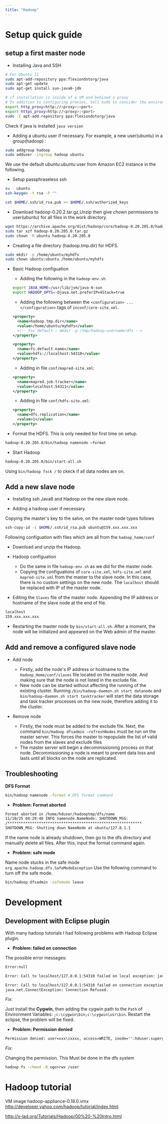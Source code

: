 ```yaml
---
title: "Hadoop"
---
```


# Setup quick guide #

## setup a first master node ##

  * Installing Java and SSH

```bash
# For Ubuntu 11
sudo apt-add-repository ppa:flexiondotorg/java
sudo apt-get update
sudo apt-get install sun-java6-jdk

# if installation is inside of a VM and behined a proxy
# In addition to configuring proxies, tell sudo to consider the environment with the flag -E
export http_proxy=http://<proxy>:<port>
export https_proxy=http://<proxy>:<port>
sudo -E apt-add-repository ppa:flexiondotorg/java
```

Check if java is installed `java version`

  * Adding a ubuntu user if necessary. For example, a new user(ubuntu) in a group(hadoop) :

```bash
sudo addgroup hadoop
sudo adduser -ingroup hadoop ubuntu
```

We use the default ubuntu:ubuntu user from Amazon EC2 instance in the following.

  * Setup passphraseless ssh

```bash
su - ubuntu
ssh-keygen -t rsa -P ""

cat $HOME/.ssh/id_rsa.pub >> $HOME/.ssh/authorized_keys
```

  * Download hadoop-0.20.2.tar.gz,Unzip then give chown permissions to user(ubuntu) for all files in the work directory.
  

```bash
wget https://archive.apache.org/dist/hadoop/core/hadoop-0.20.205.0/hadoop-0.20.205.0.tar.gz
sudo tar xzf hadoop-0.20.205.0.tar.gz
sudo chown -R ubuntu hadoop-0.20.205.0
```

  * Creating a file directory (hadoop.tmp.dir) for HDFS.
  
```bash
sudo mkdir -p /home/ubuntu/myhdfs
sudo chown ubuntu:ubuntu /home/ubuntu/myhdfs
```

  * Basic Hadoop configuation
    * Adding the following in the `hadoop-env.sh`  
    
    ```bash
    export JAVA_HOME=/usr/lib/jvm/java-6-sun
    export HADOOP_OPTS=-Djava.net.preferIPv4Stack=true
    ```

    * Adding the following between the `<configuration> ... </configuration>` tags of `inconf/core-site.xml`.
      
    ```xml
    <property>
      <name>hadoop.tmp.dir</name>
      <value>/home/ubuntu/myhdfs</value>
      <!-- For default : mkdir -p /tmp/hadoop-username/dfs -->
    </property> 
    
    <property>
      <name>fs.default.name</name>
      <value>hdfs://localhost:54310</value>
    </property>
    ```
    * Adding in file `conf/mapred-site.xml`:

    ```xml
    <property>
      <name>mapred.job.tracker</name>
      <value>localhost:54311</value>
    </property>
    ```

    * Adding in file `conf/hdfs-site.xml`:
    
    ```xml
    <property>
      <name>dfs.replication</name>
      <value>1</value>
    </property>
    ```

  * Format the HDFS. This is only needed for first time on setup.
  
```bash
hadoop-0.20.205.0/bin/hadoop namenode –format
```

  * Start Hadoop
  
```bash
hadoop-0.20.205.0/bin/start-all.sh
```
Using `bin/hadoop fsck /` to ckeck if all data nodes are on.


## Add a new slave node ##

  * Installing ssh Java6 and Hadoop on the new slave node.

  * Adding a hadoop user if necessary.

Copying the master's key to the salve, on the master node types follows

```bash
ssh-copy-id -i $HOME/.ssh/id_rsa.pub ubuntu@159.xxx.xxx.xxx
```

Following configuation with files which are all from the `hadoop_home/conf`

  * Download and unzip the Hadoop.

  * Hadoop configuation
    * Do the same in file `hadoop-env.sh` as we did for the master node.
    * Copying the configuations of `core-site.xml`, `hdfs-site.xml` and `mapred-site.xml` from the master to the slave node. In this case, there is no custom settings on the new node. The `localhost` should be replaced with IP of the master node.

  * Editing the `Slaves` file of the master node. Appending the IP address or hostname of the slave node at the end of file.
  
```bash
localhost
159.xxx.xxx.xxx
```

  * Restarting the master node by `bin/start-all.sh`. After a moment, the node will be initialized and appeared on the Web admin of the master.

## Add and remove a configured slave node ##

  * Add node
    * Firstly, add the node's IP address or hostname to the `Hadoop_Home/conf/slaves` file located on the master node. And making sure that the node is not listed in the exclude file.
    * New node can be started without affecting the running of the existing cluster. Running `/bin/hadoop-daemon.sh start datanode` and `bin/hadoop-daemon.sh start tasktracker` will start the data storage and task tracker processes on the new node, therefore adding it to the cluster.

  * Remove node
    * Firstly, the node must be added to the exclude file. Next, the command `bin/Hadoop dfsadmin –refreshNodes` must be run on the master server. This forces the master to repopulate the list of valid nodes from the slaves and exclude files
    * The master server will begin a decommissioning process on that node. Decommissioning a node is meant to prevent data loss and lasts until all blocks on the node are replicated.

## Troubleshooting ##

**DFS Format** 

```bash
bin/hadoop namenode -format # DFS format command
```

  *  **Problem: Format aborted** 

```bash
Format aborted in /home/hduser/hadooptmp/dfs/name
11/10/25 04:29:40 INFO namenode.NameNode: SHUTDOWN_MSG: 
/************************************************************
SHUTDOWN_MSG: Shutting down NameNode at ubuntu/127.0.1.1
```
If the name node is already shutdown, then go to the dfs directory and manually delete all files. After this, input the format command again.

  * **Problem: safe mode** 

Name node stucks in the safe mode
`org.apache.hadoop.dfs.SafeModeException`
Use the following command to turn off the safe mode.

```bash
bin/hadoop dfsadmin -safemode leave
```


# Development #

## Development with Eclipse plugin ##

With many hadoop tutorials I had following problems with Hadoop Eclipse plugin.

 *  **Problem: failed on connection** 

The possible error messages:

```bash
Error:null

Error: Call to localhost/127.0.0.1:54310 failed on local exception: java.io.EOFException

Error: Call to localhost/127.0.0.1:54310 failed on connection exception: 
java.net.ConnectException: Connection Refused. 
```

_Fix_:

Just install the **Cygwin**, then adding the cygwin path to the `Path` of Environment Variables: `;c:\cygwin\bin;c:\cygwin\usr\bin`. Restart the eclipse, the problem will be fixed.


   * **Problem: Permission denied** 

```bash
Permission denied: user=xxx\xxxxx, access=WRITE, inode="":hduser:supergroup:rwxr-xr-
```

_Fix_:

Changing the permission. This Must be done in the dfs system
```bash
hadoop fs -chmod -R ugo+rwx /user 
```


# Hadoop tutorial #

VM image hadoop-appliance-0.18.0.vmx
http://developer.yahoo.com/hadoop/tutorial/index.html

http://v-lad.org/Tutorials/Hadoop/00%20-%20Intro.html

